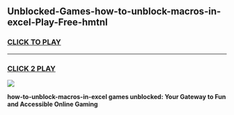 
## Unblocked-Games-how-to-unblock-macros-in-excel-Play-Free-hmtnl
<h3>
<a href="https://premium76.site?title=how-to-unblock-macros-in-excel&ref=21A">CLICK TO PLAY</a></h3>
<hr>

<h3>
<a href="https://premium76.site?title=how-to-unblock-macros-in-excel&ref=21A">CLICK 2 PLAY</a>
  
</h3>

<a href="https://premium76.site?title=how-to-unblock-macros-in-excel&ref=21A"><img src="https://clearcache.store/games.png"></a>


**how-to-unblock-macros-in-excel games unblocked: Your Gateway to Fun and Accessible Online Gaming**
